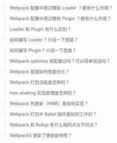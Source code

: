 > Webpack 配置中用过哪些 Loader ？都有什么作用？

> Webpack 配置中用过哪些 Plugin ？都有什么作用？

> Loader 和 Plugin 有什么区别？

> 如何编写 Loader ? 介绍一下思路？

> 如何编写 Plugin ? 介绍一下思路？

> Webpack optimize 有配置过吗？可以简单说说吗？

> Webpack 层面如何性能优化？

> Webpack 打包流程是怎样的？

> tree-shaking 实现原理是怎样的？

> Webpack 热更新（HMR）是如何实现？

> Webpack 打包中 Babel 插件是如何工作的？

> Webpack 和 Rollup 有什么相同点与不同点？

> Webpack5 更新了哪些新特性？


